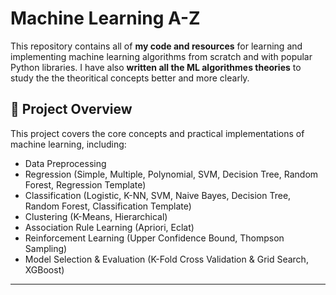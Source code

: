 # Machine Learning A-Z

This repository contains all of **my code and resources** for learning and implementing machine learning algorithms from scratch and with popular Python libraries.
I have also **written all the ML algorithmes theories** to study the the theoritical concepts better and more clearly.

## 📌 Project Overview

This project covers the core concepts and practical implementations of machine learning, including:

- Data Preprocessing
- Regression (Simple, Multiple, Polynomial, SVM, Decision Tree, Random Forest, Regression Template)
- Classification (Logistic, K-NN, SVM, Naive Bayes, Decision Tree, Random Forest, Classification Template)
- Clustering (K-Means, Hierarchical)
- Association Rule Learning (Apriori, Eclat)
- Reinforcement Learning (Upper Confidence Bound, Thompson Sampling)
- Model Selection & Evaluation (K-Fold Cross Validation & Grid Search, XGBoost)

---


